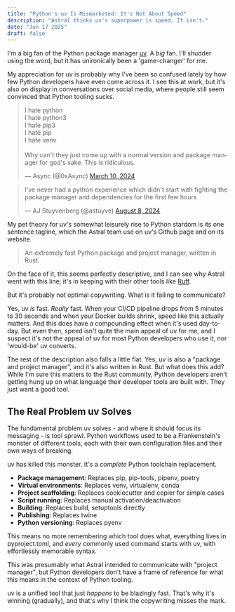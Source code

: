 ```yaml
---
title: "Python's uv Is Mismarketed: It's Not About Speed"
description: "Astral thinks uv's superpower is speed. It isn't."
date: "Jun 17 2025"
draft: false
---
```


I'm a big fan of the Python package manager [uv](https://github.com/astral-sh/uv). A _big_ fan. I'll shudder using the word, but it has unironically been a 'game-changer' for me.

My appreciation for uv is probably why I've been so confused lately by how few Python developers have even come across it. I see this at work, but it's also on display in conversations over social media, where people still seem convinced that Python tooling sucks.

<blockquote class="twitter-tweet"><p lang="en" dir="ltr">I hate python<br>I hate python3<br>I hate pip3<br>I hate pip<br>I hate venv<br><br>Why can&#39;t they just come up with a normal version and package manager for god&#39;s sake. This is ridiculous.</p>&mdash; Async (@0xAsync) <a href="https://twitter.com/0xAsync/status/1766962418171670661?ref_src=twsrc%5Etfw">March 10, 2024</a></blockquote> <script async src="https://platform.twitter.com/widgets.js" charset="utf-8"></script>

<blockquote class="twitter-tweet"><p lang="en" dir="ltr">I&#39;ve never had a python experience which didn&#39;t start with fighting the package manager and dependencies for the first few hours</p>&mdash; AJ Stuyvenberg (@astuyve) <a href="https://twitter.com/astuyve/status/1821575077655146751?ref_src=twsrc%5Etfw">August 8, 2024</a></blockquote> <script async src="https://platform.twitter.com/widgets.js" charset="utf-8"></script>

My pet theory for uv's somewhat leisurely rise to Python stardom is its one sentence tagline, which the Astral team use on uv's Github page and on its website.

> An extremely fast Python package and project manager, written in Rust.

On the face of it, this seems perfectly descriptive, and I can see why Astral went with this line; it's in keeping with their other tools like [Ruff](https://github.com/astral-sh/ruff).

But it's probably not optimal copywriting. What is it failing to communicate?

Yes, uv _is_ fast. _Really_ fast. When your CI/CD pipeline drops from 5 minutes to 30 seconds and when your Docker builds shrink, speed like this actually matters. And this does have a compounding effect when it's used day-to-day. But even then, speed isn't quite the main appeal of uv for me, and I suspect it's not the appeal of uv for most Python developers who use it, nor 'would-be' uv converts.

The rest of the description also falls a little flat. Yes, uv is also a "package and project manager", and it's also written in Rust. But what does this add? While I'm sure this matters to the Rust community, Python developers aren't getting hung up on what language their developer tools are built with. They just want a good tool.

## The Real Problem uv Solves

The fundamental problem uv solves - and where it should focus its messaging - is tool sprawl. Python workflows used to be a Frankenstein's monster of different tools, each with their own configuration files and their own ways of breaking.

uv has killed this monster. It's a _complete_ Python toolchain replacement.

- **Package management**: Replaces pip, pip-tools, pipenv, poetry
- **Virtual environments**: Replaces venv, virtualenv, conda
- **Project scaffolding**: Replaces cookiecutter and copier for simple cases
- **Script running**: Replaces manual activation/deactivation
- **Building**: Replaces build, setuptools directly
- **Publishing**: Replaces twine
- **Python versioning**: Replaces pyenv

This means no more remembering which tool does what, everything lives in pyproject.toml, and _every_ commonly used command starts with uv, with effortlessly memorable syntax.

This was presumably what Astral intended to communicate with "project manager", but Python developers don't have a frame of reference for what this means in the context of Python tooling.

uv is a unified tool that just _happens_ to be blazingly fast. That's why it's winning (gradually), and that's why I think the copywriting misses the mark.
